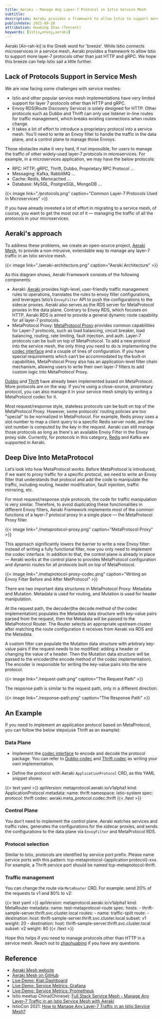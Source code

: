 ```yaml
---
title: Aeraki — Manage Any Layer-7 Protocol in Istio Service Mesh
subtitle: 
description: Aeraki provides a framework to allow Istio to support more layer-7 protocols other than HTTP. 
publishdate: 2021-09-28
attribution: Huabing Zhao (Tencent)
keywords: [istio,envoy,aeraki]
---
```


Aeraki [Air-rah-ki] is the Greek word for 'breeze'. While Istio connects microservices in a service mesh, Aeraki provides a framework to allow Istio to support more layer-7 protocols other than just HTTP and gRPC. We hope this breeze can help Istio sail a little further.

## Lack of Protocols Support in Service Mesh

We are now facing some challenges with service meshes:

* Istio and other popular service mesh implementations have very limited support for layer 7 protocols other than HTTP and gRPC.
* Envoy RDS(Route Discovery Service) is solely designed for HTTP. Other protocols such as Dubbo and Thrift can only use listener in-line routes for traffic management, which breaks existing connections when routes change.
* It takes a lot of effort to introduce a proprietary protocol into a service mesh. You’ll need to write an Envoy filter to handle the traffic in the data plane, and a control plane to manage those Envoys.

Those obstacles make it very hard, if not impossible, for users to manage the traffic of other widely-used layer-7 protocols in microservices. For example, in a microservices application, we may have the below protocols:

* RPC: HTTP, gRPC, Thrift, Dubbo, Proprietary RPC Protocol …
* Messaging: Kafka, RabbitMQ …
* Cache: Redis, Memcached …
* Database: MySQL, PostgreSQL, MongoDB …

{{< image link="./protocols.png" caption="Common Layer-7 Protocols Used in Microservices" >}}

If you have already invested a lot of effort in migrating to a service mesh, of course, you want to get the most out of it — managing the traffic of all the protocols in your microservices.

## Aeraki's approach

To address these problems, we create an open-source project, [Aeraki Mesh](https://aeraki.net), to provide a non-intrusive, extendable way to manage any layer-7 traffic in an Istio service mesh.

{{< image link="./aeraki-architecture.png" caption="Aeraki Architecture" >}}

As this diagram shows, Aeraki Framework consists of the following components:

* Aeraki: [Aeraki](https://github.com/aeraki-mesh/aeraki) provides high-level, user-friendly traffic management rules to operations, translates the rules to envoy filter configurations, and leverages Istio’s `EnvoyFilter` API to push the configurations to the sidecar proxies. Aeraki also serves as the RDS server for MetaProtocol proxies in the data plane. Contrary to Envoy RDS, which focuses on HTTP, Aeraki RDS is aimed to provide a general dynamic route capability for all layer-7 protocols.
* MetaProtocol Proxy: [MetaProtocol Proxy](https://github.com/aeraki-mesh/meta-protocol-proxy) provides common capabilities for Layer-7 protocols, such as load balancing, circuit breaker, load balancing, routing, rate limiting, fault injection, and auth. Layer-7 protocols can be built on top of MetaProtocol. To add a new protocol into the service mesh, the only thing you need to do is implementing the [codec interface](https://github.com/aeraki-mesh/meta-protocol-proxy/blob/ac788327239bd794e745ce18b382da858ddf3355/src/meta_protocol_proxy/codec/codec.h#L118) and a couple of lines of configuration. If you have special requirements which can’t be accommodated by the built-in capabilities, MetaProtocol Proxy also has an application-level filter chain mechanism, allowing users to write their own layer-7 filters to add custom logic into MetaProtocol Proxy.

[Dubbo](https://github.com/aeraki-mesh/meta-protocol-proxy/tree/master/src/application_protocols/dubbo) and [Thrift](https://github.com/aeraki-mesh/meta-protocol-proxy/tree/master/src/application_protocols/thrift) have already been implemented based on MetaProtocol. More protocols are on the way. If you're using a close-source, proprietary protocol, you can also manage it in your service mesh simply by writing a MetaProtocol codec for it.

Most request/response style, stateless protocols can be built on top of the MetaProtocol Proxy. However, some protocols' routing policies are too "special" to be normalized in MetaProtocol. For example, Redis proxy uses a slot number to map a client query to a specific Redis server node, and the slot number is computed by the key in the request. Aeraki can still manage those protocols as long as there's an available Envoy Filter in the Envoy proxy side. Currently, for protocols in this category, [Redis](https://github.com/aeraki-mesh/aeraki/blob/master/docs/zh/redis.md) and Kafka are supported in Aeraki.

## Deep Dive Into MetaProtocol

Let’s look into how MetaProtocol works. Before MetaProtocol is introduced, if we want to proxy traffic for a specific protocol, we need to write an Envoy filter that understands that protocol and add the code to manipulate the traffic, including routing, header modification, fault injection, traffic mirroring, etc.

For most request/response style protocols, the code for traffic manipulation is very similar. Therefore, to avoid duplicating these functionalities in different Envoy filters, Aeraki Framework implements most of the common functions of a layer-7 protocol proxy in a single place — the MetaProtocol Proxy filter.

{{< image link="./metaprotocol-proxy.png" caption="MetaProtocol Proxy" >}}

This approach significantly lowers the barrier to write a new Envoy filter: instead of writing a fully functional filter, now you only need to implement the codec interface. In addition to that, the control plane is already in place — Aeraki works at the control plane to provides MetaProtocol configuration and dynamic routes for all protocols built on top of MetaProtocol.

{{< image link="./metaprotocol-proxy-codec.png" caption="Writing an Envoy Filter Before and After MetProtocol" >}}

There are two important data structures in MetaProtocol Proxy: Metadata and Mutation. Metadata is used for routing, and Mutation is used for header manipulation.

At the request path, the decoder(the decode method of the codec implementation) populates the Metadata data structure with key-value pairs parsed from the request, then the Metadata will be passed to the MetaProtocol Router. The Router selects an appropriate upstream cluster after matching the route configuration it receives from Aeraki via RDS and the Metadata.

A custom filter can populate the Mutation data structure with arbitrary key-value pairs if the request needs to be modified: adding a header or changing the value of a header. Then the Mutation data structure will be passed to the encoder(the encode method of the codec implementation). The encoder is responsible for writing the key-value pairs into the wire protocol.

{{< image link="./request-path.png" caption="The Request Path" >}}

The response path is similar to the request path, only in a different direction.

{{< image link="./response-path.png" caption="The Response Path" >}}

## An Example

If you need to implement an application protocol based on MetaProtocol, you can follow the below steps(use Thrift as an example):

### Data Plane

* Implement the [codec interface](https://github.com/aeraki-mesh/meta-protocol-proxy/blob/ac788327239bd794e745ce18b382da858ddf3355/src/meta_protocol_proxy/codec/codec.h#L118) to encode and decode the protocol package. You can refer to [Dubbo codec](https://github.com/aeraki-mesh/meta-protocol-proxy/tree/master/src/application_protocols/dubbo) and [Thrift codec](https://github.com/aeraki-mesh/meta-protocol-proxy/tree/master/src/application_protocols/thrift) as writing your own implementation.

* Define the protocol with Aeraki `ApplicationProtocol` CRD, as this YAML snippet shows:

{{< text yaml >}}
apiVersion: metaprotocol.aeraki.io/v1alpha1
kind: ApplicationProtocol
metadata:
  name: thrift
  namespace: istio-system
spec:
  protocol: thrift
  codec: aeraki.meta_protocol.codec.thrift
{{< /text >}}

### Control Plane

You don’t need to implement the control plane. Aeraki watches services and traffic rules, generates the configurations for the sidecar proxies, and sends the configurations to the data plane via `EnvoyFilter` and MetaProtocol RDS.

### Protocol selection

Similar to Istio, protocols are identified by service port prefix. Please name service ports with this pattern: tcp-metaprotocol-{application protocol}-xxx. For example, a Thrift service port should be named tcp-metaprotocol-thrift.

### Traffic management

You can change the route via `MetaRouter` CRD. For example: send 20% of the requests to v1 and 80% to v2:

{{< text yaml >}}
apiVersion: metaprotocol.aeraki.io/v1alpha1
kind: MetaRouter
metadata:
  name: test-metaprotocol-route
spec:
  hosts:
    - thrift-sample-server.thrift.svc.cluster.local
  routes:
    - name: traffic-spilt
      route:
        - destination:
            host: thrift-sample-server.thrift.svc.cluster.local
            subset: v1
          weight: 20
        - destination:
            host: thrift-sample-server.thrift.svc.cluster.local
            subset: v2
          weight: 80
{{< /text >}}

Hope this helps if you need to manage protocols other than HTTP in a service mesh. Reach out to [zhaohuabing](https://zhaohuabing.com/) if you have any questions.

## Reference

* [Aeraki Mesh website](https://aeraki.net)
* [Aeraki Mesh on GitHub](https://github.com/aeraki-mesh)
* [Live Demo: Kiali Dashboard](http://aeraki.zhaohuabing.com:20001/)
* [Live Demo: Service Metrics: Grafana](http://aeraki.zhaohuabing.com:3000/d/pgz7wp-Gz/aeraki-demo?orgId=1&refresh=10s&kiosk)
* [Live Demo: Service Metrics: Prometheus](http://aeraki.zhaohuabing.com:9090/new/graph?g0.expr=envoy_dubbo_inbound_20880___response_success&g0.tab=0&g0.stacked=1&g0.range_input=1h&g1.expr=envoy_dubbo_outbound_20880__org_apache_dubbo_samples_basic_api_demoservice_request&g1.tab=0&g1.stacked=1&g1.range_input=1h&g2.expr=envoy_thrift_inbound_9090___response&g2.tab=0&g2.stacked=1&g2.range_input=1h&g3.expr=envoy_thrift_outbound_9090__thrift_sample_server_thrift_svc_cluster_local_response_success&g3.tab=0&g3.stacked=1&g3.range_input=1h&g4.expr=envoy_thrift_outbound_9090__thrift_sample_server_thrift_svc_cluster_local_request&g4.tab=0&g4.stacked=1&g4.range_input=1h)
* Istio meetup China(Chinese): [Full Stack Service Mesh - Manage Any Layer-7 Traffic in an Istio Service Mesh with Aeraki](https://www.youtube.com/watch?v=Bq5T3OR3iTM)
* IstioCon 2021: [How to Manage Any Layer-7 Traffic in an Istio Service Mesh?](https://www.youtube.com/watch?v=sBS4utF68d8)
